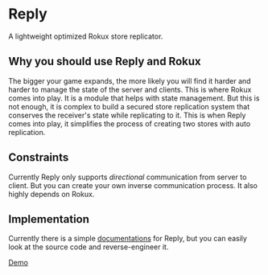 # Reply

A lightweight optimized Rokux store replicator.

## Why you should use Reply and Rokux

The bigger your game expands, the more likely you will find it harder and harder to
manage the state of the server and clients. This is where Rokux comes into play.
It is a module that helps with state management. But this is not enough,
it is complex to build a secured store replication system that conserves the receiver's
state while replicating to it. This is when Reply comes into play, it simplifies the
process of creating two stores with auto replication.

## Constraints

Currently Reply only supports _directional_ communication from server to client.
But you can create your own inverse communication process. It also highly depends
on Rokux.

## Implementation

Currently there is a simple [documentations](https://github.com/Penquuin/Reply/wiki/Documentation) for Reply, but you can easily look at the source code and reverse-engineer it.

[Demo](https://github.com/Penquuin/ReplyDemo)

